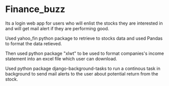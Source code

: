 # Finance_buzz

Its a login web app for users who will enlist the stocks they are interested in and will get mail alert if they are performing good.

Used yahoo_fin python package to retrieve to stocks data and used Pandas to format the data retieved.

Then used python package "xlwt" to be used to format companies's income statement into an excel file which user can download.

Used python package django-background-tasks to run a continous task in background to send mail alerts to the user about potential return from the stock. 
